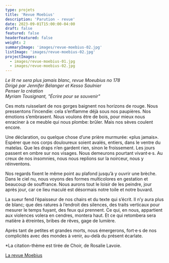 ```yaml
---
type: projets
title: 'Revue Moebius'
description: 'Parution - revue'
date: 2023-09-01T15:00:00-04:00
draft: false
featured: false
headerFeatured: false
weight: 2
summaryImage: 'images/revue-moebius-02.jpg'
listImage: 'images/revue-moebius-02.jpg'
projectImages:
  - images/revue-moebius-01.jpg
  - images/revue-moebius-02.jpg
---
```


_Le lit ne sera plus jamais blanc, revue Moeubius no 178  
Dirigé par Jennifer Bélanger et Kesso Saulnier  
Penser la création  
Myriam Tousignant, "Écrire pour se souvenir"_

Ces mots ruisselant de nos gorges baignent nos horizons de rouge. Nous pressentons l’incendie: cela s’enflamme déjà sous nos paupières. Nos émotions s’embrasent. Nous voulons être de bois, pour mieux nous enraciner à ce meuble qui nous plombe: brûler. Mais nos sèves coulent encore.

Une déclaration, ou quelque chose d’une prière murmurée: «plus jamais». Espérer que nos corps douloureux soient avalés, entiers, dans le ventre du matelas. Que les draps n’en gardent rien, sinon le froissement. Les jours passent en ombre sur nos visages. Nous demeurons pourtant vivant·e·s. Au creux de nos insomnies, nous nous replions sur la noirceur, nous y réinventons.

Nos regards fixent le même point au plafond jusqu’à y ouvrir une brèche. Dans le ciel nu, nous voyons des formes multicolores en gestation et beaucoup de souffrance. Nous aurons tout le loisir de les peindre, jour après jour, car ce lieu maculé est désormais notre toile et notre buvard.

La sueur fend l’épaisseur de nos chairs et du texte qui s’écrit. Il n’y aura plus de blanc; que des ratures à l’endroit des silences, des traits verticaux pour mesurer le temps fuyant, des feux qui prennent. Ce qui, en nous, appartient aux violences volera en cendres, montera haut. Et ce qui retombera sera matière à étreintes, bribes de rêves, gage de lumière.

Après tant de petites et grandes morts, nous émergerons, fort·e·s de nos complicités avec des mondes à venir, au-delà du présent écarlate.

*La citation-thème est tirée de Choir, de Rosalie Lavoie.

[La revue Moebius](https://www.revuemoebius.com/?fbclid=IwAR1-vtNkfhbplIrdk64yjTVn1ZT9bRMnomny7N8SZy2NfJwn5YXAFyH5lGc)

